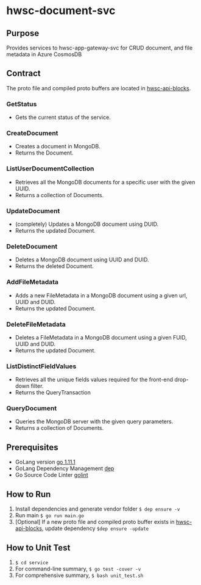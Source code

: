 # hwsc-document-svc

## Purpose
 Provides services to hwsc-app-gateway-svc for CRUD document, and file metadata in Azure CosmosDB

## Contract
The proto file and compiled proto buffers are located in [hwsc-api-blocks](https://github.com/hwsc-org/hwsc-api-blocks/tree/master/int/hwsc-document-svc/proto).
### GetStatus
- Gets the current status of the service.
### CreateDocument
- Creates a document in MongoDB.
- Returns the Document.
### ListUserDocumentCollection
- Retrieves all the MongoDB documents for a specific user with the given UUID.
- Returns a collection of Documents.
### UpdateDocument
- (completely) Updates a MongoDB document using DUID.
- Returns the updated Document.
### DeleteDocument
- Deletes a MongoDB document using UUID and DUID.
- Returns the deleted Document.
### AddFileMetadata
- Adds a new FileMetadata in a MongoDB document using a given url, UUID and DUID.
- Returns the updated Document.
### DeleteFileMetadata
- Deletes a FileMetadata in a MongoDB document using a given FUID, UUID and DUID.
- Returns the updated Document.
### ListDistinctFieldValues
- Retrieves all the unique fields values required for the front-end drop-down filter.
- Returns the QueryTransaction
### QueryDocument
- Queries the MongoDB server with the given query parameters.
- Returns a collection of Documents.

## Prerequisites
- GoLang version [go 1.11.1](https://golang.org/dl/)
- GoLang Dependency Management [dep](https://github.com/golang/dep)
- Go Source Code Linter [golint](https://github.com/golang/lint)

## How to Run
1. Install dependencies and generate vendor folder ``$ dep ensure -v``
2. Run main ``$ go run main.go``
3. [Optional] If a new proto file and compiled proto buffer exists in [hwsc-api-blocks](https://github.com/hwsc-org/hwsc-api-blocks/tree/master/int/hwsc-document-svc/proto), update dependency ``$dep ensure -update``

## How to Unit Test
1. ``$ cd service``
2. For command-line summary, ``$ go test -cover -v``
3. For comprehensive summary, ``$ bash unit_test.sh``

